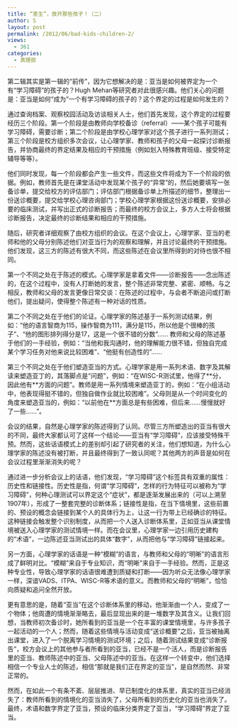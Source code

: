 ```yaml
---
title: “差生”，放开那些孩子！（二）
author: S
layout: post
permalink: /2012/06/bad-kids-children-2/
views:
  - 361
categories:
  - 真理部
---
```

第二辑其实是第一辑的“前传”，因为它想解决的是：亚当是如何被界定为一个有“学习障碍”的孩子的？Hugh Mehan等研究者对此很感兴趣。他们关心的问题是：亚当是如何“成为”一个有学习障碍的孩子的？这个界定的过程是如何发生的？

通过查询档案、观察校园活动及访谈相关人士，他们首先发现，这个界定的过程要经历三个阶段。第一个阶段是由教师向学校备诊（referral）——某个孩子可能有学习障碍，需要诊断；第二个阶段是由学校心理学家对这个孩子进行一系列测试；第三个阶段是校方组织多次会议，让心理学家、教师和孩子的父母一起探讨诊断报告，并协商最终的界定结果及相应的干预措施（例如划入特殊教育班级、接受特定辅导等等）。

他们同时发现，每一个阶段都会产生一些文件，而这些文件将成为下一个阶段的依据。例如，教师首先是在课堂活动中发现某个孩子的“异常”的，然后她要填写一张备诊单，提交给校方的评估部门；评估部门根据备诊单上所描述的细节，整理出一份送诊概要，提交给学校心理咨询部门；学校心理学家根据这份送诊概要，安排必要的临床测试，并写出正式的诊断报告；而最终的校方会议上，多方人士将会根据诊断报告，决定最终的诊断结果和相应的干预措施。

随后，研究者详细观察了由校方组织的会议。在这个会议上，心理学家、亚当的老师和他的父母分别陈述他们对亚当行为的观察和理解，并且讨论最终的干预措施。他们发现，这三方的陈述有很大不同，而这些陈述在会议里所得到的对待也很不相同。

第一个不同之处在于陈述的模式。心理学家是拿着文件——诊断报告——念出陈述的，在这个过程中，没有人打断她的发言，整个陈述非常完整、紧密、顺畅。与之相反，教师和父母的发言更像日常交谈：在陈述的过程中，与会者不断追问或打断他们，提出疑问，使得整个陈述有一种对话的性质。

第二个不同之处在于他们的论证。心理学家的陈述基于一系列测试结果，例如：“他的语言智商为115，操作智商为111，满分是115，所以他是个很棒的孩子”、“他的图形排列得分是17，这是一个很不错的分数”…… 教师和父母的陈述基于他们的一手经验，例如：“当他和我沟通时，他的理解能力很不错，但独自完成某个学习任务对他来说比较困难”、“他挺有创造性的”……

第三个不同之处在于他们塑造亚当的方式。心理学家是用一系列术语、数字及其解读来塑造亚丁的，其落脚点是“问题”，例如：“在WISC-R测试里，他得了\*\*分，因此他有\*\*方面的问题”。教师是用一系列情境来塑造亚丁的，例如：“在小组活动中，他表现得挺不错的，但独自做作业就比较困难”。父母则是从一个时间变化的角度来塑造亚当的，例如：“以前他在**方面总是有些困难，但后来……慢慢就好了一些……”。

会议的结果，自然是心理学家的陈述得到了认同。尽管三方所塑造出的亚当有很大的不同，最终大家都认可了这样一个结论——亚当有“学习障碍”，应该接受特殊干预。然而，这些话语模式上的差别却引起了研究者的关注，他们想知道，为什么心理学家的陈述没有被打断，并且最终得到了一致认同呢？其他两方的声音是如何在会议过程里渐渐消失的呢？

通过进一步分析会议上的话语，他们发现，“学习障碍”这个标签具有双重的属性：历史性和链接性。历史性是指，何谓“学习障碍”，怎样的行为特征可以被称为“学习障碍”，何种心理测试可以界定这个“症状”，都是逐渐发展出来的（可以上溯至1907年），形成了一整套完整的诊断体系；链接性是指，在当下情境里，这些前置的、预设的概念会链接到某个人的具体行为上，让这一行为带上已经确诊的特征。这种链接会触发整个识别制度，从而把一个人送入诊断体系里，正如亚当从课堂情境被送入心理学家的测试情境一样。而在会议里，心理学家一边引用历史建构的“术语”，一边陈述亚当测试出的具体“数字”，从而把他与“学习障碍”链接起来。

另一方面，心理学家的话语是一种“模糊”的语言，与教师和父母的“明晰”的语言形成了鲜明对比。“模糊”来自于专业知识，而“明晰”来自于一手经验。然而，正是这种专业性，导致心理学家的话语很难遭到质疑和打断——因为听众无法像心理学家一样，深谙VADS、ITPA、WISC-R等术语的意义。而教师和父母的“明晰”，恰恰向质疑和追问全然开放。

更有意思的是，随着“亚当”在这个诊断体系里的移动，他渐渐由一个人，变成了一个物体；他周遭的情境渐渐略去，最后显现出来的是一堆数字及其含义。让我们回想，当教师初次备诊时，她所看到的亚当是一个在丰富的课堂情境里，与许多孩子一起活动的一个人；然而，随着这些情境与活动变成“送诊概要”之后，亚当被抽离出课堂，进入了一个脱离学习情境的测试环境；之后，随着测试结果变成“诊断报告”，校方会议上的其他参与者所看到的亚当，已经不是一个活人，而是诊断报告里的亚当、教师陈述中的亚当、父母陈述中的亚当。在这样一个转变中，他们选择相信一个专业人士的陈述，相信“那就是我们正在界定的亚当”，是自然而然、非常正常的。

然而，在如此一个有条不紊、层层推进、早已制度化的体系里，真实的亚当已经消失了：教师所看到的情境化的亚当消失了，父母所看到的历史化的亚当也消失了。最终，术语和数字界定了亚当，预设的临床分类界定了亚当，“学习障碍”界定了亚当。